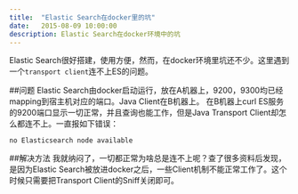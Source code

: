 ```yaml
---
title:  "Elastic Search在docker里的坑"
date:   2015-08-09 10:00:00
description: Elastic Search在docker环境中的坑
---
```

Elastic Search很好搭建，使用方便，然而，在docker环境里坑还不少。这里遇到一个`transport client`连不上ES的问题。

##问题
Elastic Search由docker启动运行，放在A机器上，9200，9300均已经mapping到宿主机对应的端口。Java Client在B机器上。
在B机器上curl ES服务的9200端口显示一切正常，并且查询也能工作，但是Java Transport Client却怎么都连不上。一直报如下错误：

```
no Elasticsearch node available
```

##解决方法
我就纳闷了，一切都正常为啥总是连不上呢？查了很多资料后发现，是因为Elastic Search被放进docker之后，一些Client机制不能正常工作了。这个时候只需要把Transport Client的Sniff关闭即可。
